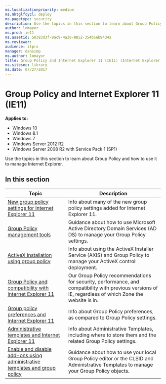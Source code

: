 ```yaml
---
ms.localizationpriority: medium
ms.mktglfcycl: deploy
ms.pagetype: security
description: Use the topics in this section to learn about Group Policy and how to use it to manage Internet Explorer.
author: lomayor
ms.prod: ie11
ms.assetid: 50383d3f-9ac9-4a30-8852-354b6eb9434a
ms.reviewer: 
audience: itpromanager: dansimp
ms.author: lomayor
title: Group Policy and Internet Explorer 11 (IE11) (Internet Explorer 11 for IT Pros)
ms.sitesec: library
ms.date: 07/27/2017
---
```



# Group Policy and Internet Explorer 11 (IE11)

**Applies to:**

-   Windows 10
-   Windows 8.1
-   Windows 7
-   Windows Server 2012 R2
-   Windows Server 2008 R2 with Service Pack 1 (SP1)

Use the topics in this section to learn about Group Policy and how to use it to manage Internet Explorer.

## In this section

|Topic                                               |Description                                                      |
|----------------------------------------------------|-----------------------------------------------------------------|
|[New group policy settings for Internet Explorer 11](new-group-policy-settings-for-ie11.md) |Info about many of the new group policy settings added for Internet Explorer 11. |
|[Group Policy management tools](group-policy-objects-and-ie11.md) |Guidance about how to use Microsoft Active Directory Domain Services (AD DS) to manage your Group Policy settings. |
|[ActiveX installation using group policy](activex-installation-using-group-policy.md) |Info about using the ActiveX Installer Service (AXIS) and Group Policy to manage your ActiveX control deployment. |
|[Group Policy and compatibility with Internet Explorer 11](group-policy-compatibility-with-ie11.md) |Our Group Policy recommendations for security, performance, and compatibility with previous versions of IE, regardless of which Zone the website is in. |
|[Group policy preferences and Internet Explorer 11](group-policy-preferences-and-ie11.md) |Info about Group Policy preferences, as compared to Group Policy settings. |
|[Administrative templates and Internet Explorer 11](administrative-templates-and-ie11.md) |Info about Administrative Templates, including where to store them and the related Group Policy settings. | 
|[Enable and disable add\-ons using administrative templates and group policy](enable-and-disable-add-ons-using-administrative-templates-and-group-policy.md) |Guidance about how to use your local Group Policy editor or the CLSID and Administrative Templates to manage your Group Policy objects.
 

 

 



